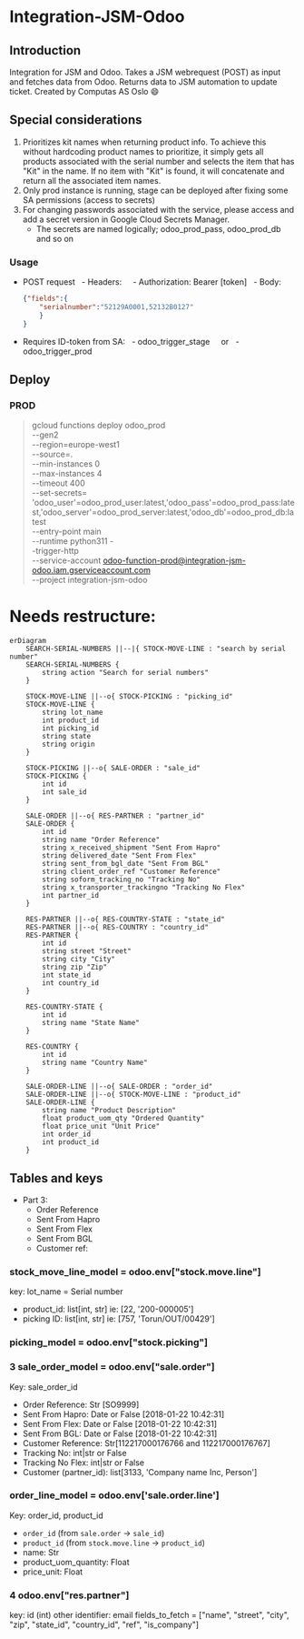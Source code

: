 # Integration-JSM-Odoo

## Introduction
Integration for JSM and Odoo. Takes a JSM webrequest (POST) as input and fetches data from Odoo. Returns data to JSM automation to update ticket.
Created by Computas AS Oslo :smile:

## Special considerations
1. Prioritizes kit names when returning product info. To achieve this without hardcoding product names to prioritize, it simply gets all products associated with the serial number and selects the item that has "Kit" in the name. If no item with "Kit" is found, it will concatenate and return all the associated item names.
2. Only prod instance is running, stage can be deployed after fixing some SA permissions (access to secrets)
3. For changing passwords associated with the service, please access and add a secret version in Google Cloud Secrets Manager.
   - The secrets are named logically; odoo_prod_pass, odoo_prod_db and so on

### Usage

- POST request
  - Headers:
    - Authorization: Bearer [token]
  - Body:

	```json
	{"fields":{
	    "serialnumber":"52129A0001,52132B0127"
	    }
	}
	```
- Requires ID-token from SA:
  - odoo_trigger_stage
    or
  - odoo_trigger_prod

## Deploy
### PROD
>gcloud functions deploy odoo_prod \
--gen2 \
--region=europe-west1 \
--source=. \
--min-instances 0 \
--max-instances 4 \
--timeout 400 \
--set-secrets= 'odoo_user'=odoo_prod_user:latest,'odoo_pass'=odoo_prod_pass:latest,'odoo_server'=odoo_prod_server:latest,'odoo_db'=odoo_prod_db:latest \
--entry-point main \
--runtime python311 -\
-trigger-http \
--service-account odoo-function-prod@integration-jsm-odoo.iam.gserviceaccount.com \
--project integration-jsm-odoo

# Needs restructure:

```mermaid
erDiagram
    SEARCH-SERIAL-NUMBERS ||--|{ STOCK-MOVE-LINE : "search by serial number"
    SEARCH-SERIAL-NUMBERS {
        string action "Search for serial numbers"
    }

    STOCK-MOVE-LINE ||--o{ STOCK-PICKING : "picking_id"
    STOCK-MOVE-LINE {
        string lot_name
        int product_id
        int picking_id
        string state
        string origin
    }

    STOCK-PICKING ||--o{ SALE-ORDER : "sale_id"
    STOCK-PICKING {
        int id
        int sale_id
    }

    SALE-ORDER ||--o{ RES-PARTNER : "partner_id"
    SALE-ORDER {
        int id
        string name "Order Reference"
        string x_received_shipment "Sent From Hapro"
        string delivered_date "Sent From Flex"
        string sent_from_bgl_date "Sent From BGL"
        string client_order_ref "Customer Reference"
        string soform_tracking_no "Tracking No"
        string x_transporter_trackingno "Tracking No Flex"
        int partner_id
    }

    RES-PARTNER ||--o{ RES-COUNTRY-STATE : "state_id"
    RES-PARTNER ||--o{ RES-COUNTRY : "country_id"
    RES-PARTNER {
        int id
        string street "Street"
        string city "City"
        string zip "Zip"
        int state_id
        int country_id
    }

    RES-COUNTRY-STATE {
        int id
        string name "State Name"
    }

    RES-COUNTRY {
        int id
        string name "Country Name"
    }

    SALE-ORDER-LINE ||--o{ SALE-ORDER : "order_id"
    SALE-ORDER-LINE ||--o{ STOCK-MOVE-LINE : "product_id"
    SALE-ORDER-LINE {
        string name "Product Description"
        float product_uom_qty "Ordered Quantity"
        float price_unit "Unit Price"
        int order_id
        int product_id
    }
```

## Tables and keys

- Part 3:
  - Order Reference
  - Sent From Hapro
  - Sent From Flex
  - Sent From BGL
  - Customer ref:

### stock_move_line_model = odoo.env["stock.move.line"]
key: lot_name = Serial number
- product_id: list[int, str] ie: [22, '200-000005']
- picking ID: list[int, str] ie: [757, 'Torun/OUT/00429']

### picking_model = odoo.env["stock.picking"]

### 3 sale_order_model = odoo.env["sale.order"]
Key: sale_order_id
- Order Reference: Str [SO9999]
- Sent From Hapro: Date or False [2018-01-22 10:42:31]
- Sent From Flex: Date or False [2018-01-22 10:42:31]
- Sent From BGL: Date or False [2018-01-22 10:42:31]
- Customer Reference: Str[112217000176766 and 112217000176767]
- Tracking No: int|str or False
- Tracking No Flex: int|str or False
- Customer (partner_id): list[3133, 'Company name Inc, Person']

### order_line_model = odoo.env['sale.order.line']
Key: order_id, product_id
  - `order_id` (from `sale.order` -> `sale_id`)
  - `product_id` (from `stock.move.line` -> `product_id`)
- name: Str
- product_uom_quantity: Float
- price_unit: Float

### 4 odoo.env["res.partner"]
key: id (int)
other identifier: email
fields_to_fetch = ["name", "street", "city", "zip", "state_id", "country_id", "ref", "is_company"]